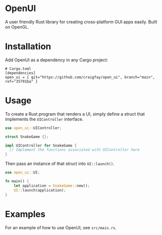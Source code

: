 # OpenUI
A user friendly Rust library for creating cross-platform GUI apps easily. Built on OpenGL.

# Installation

Add OpenUI as a dependency in any Cargo project:

```
# Cargo.toml
[dependencies]
open_ui = { git="https://github.com/craigfay/open_ui", branch="main", ref="35791ba" }
```

# Usage
To create a Rust program that renders a UI, simply define a struct that implements the `UIController` interface.

```rust
use open_ui::UIController;

struct SnakeGame {};

impl UIController for SnakeGame {
  // Implement the functions associated with UIController here
}
```

Then pass an instance of that struct into `UI::launch()`.

```rust
use open_ui::UI;

fn main() {
    let application = SnakeGame::new();
    UI::launch(application);
}
```

# Examples
For an example of how to use OpenUI, see `src/main.rs`.